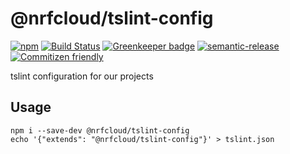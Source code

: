 # @nrfcloud/tslint-config

[![npm](https://img.shields.io/npm/v/@nrfcloud/tslint-config.svg)](https://www.npmjs.com/package/@nrfcloud/tslint-config)
[![Build Status](https://travis-ci.org/nRFCloud/tslint-config.svg?branch=master)](https://travis-ci.org/nRFCloud/tslint-config)
[![Greenkeeper badge](https://badges.greenkeeper.io/nrfcloud/tslint-config.svg)](https://greenkeeper.io/)
[![semantic-release](https://img.shields.io/badge/%20%20%F0%9F%93%A6%F0%9F%9A%80-semantic--release-e10079.svg)](https://github.com/semantic-release/semantic-release)
[![Commitizen friendly](https://img.shields.io/badge/commitizen-friendly-brightgreen.svg)](http://commitizen.github.io/cz-cli/)

tslint configuration for our projects

## Usage

    npm i --save-dev @nrfcloud/tslint-config
    echo '{"extends": "@nrfcloud/tslint-config"}' > tslint.json
